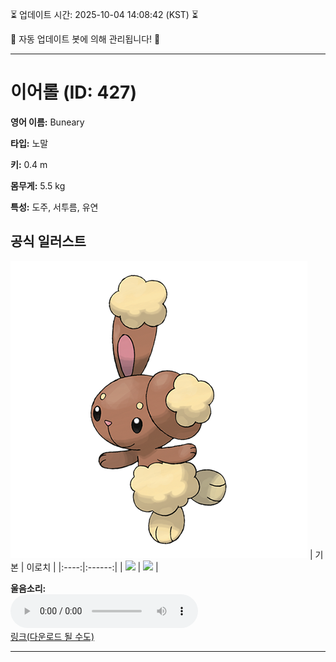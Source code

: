 
⏳ 업데이트 시간: 2025-10-04 14:08:42 (KST) ⏳

🤖 자동 업데이트 봇에 의해 관리됩니다! 🤖

---

# 이어롤 (ID: 427)
**영어 이름:** Buneary

**타입:** 노말

**키:** 0.4 m

**몸무게:** 5.5 kg

**특성:** 도주, 서투름, 유연

## 공식 일러스트
![](https://raw.githubusercontent.com/PokeAPI/sprites/master/sprites/pokemon/other/official-artwork/427.png)
| 기본 | 이로치 |
|:----:|:------:|
| <img src="http://play.pokemonshowdown.com/sprites/ani/buneary.gif" width="200"> | <img src="http://play.pokemonshowdown.com/sprites/ani-shiny/buneary.gif" width="200"> |

**울음소리:**<br><audio controls src="https://raw.githubusercontent.com/PokeAPI/cries/main/cries/pokemon/latest/427.ogg"></audio><br> [링크(다운로드 될 수도)](https://raw.githubusercontent.com/PokeAPI/cries/main/cries/pokemon/latest/427.ogg)


---
